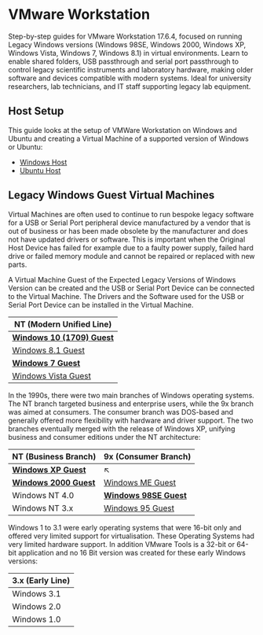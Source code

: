 # VMware Workstation 

Step-by-step guides for VMware Workstation 17.6.4, focused on running Legacy Windows versions (Windows 98SE, Windows 2000, Windows XP, Windows Vista, Windows 7, Windows 8.1) in virtual environments. Learn to enable shared folders, USB passthrough and serial port passthrough to control legacy scientific instruments and laboratory hardware, making older software and devices compatible with modern systems. Ideal for university researchers, lab technicians, and IT staff supporting legacy lab equipment.

## Host Setup

This guide looks at the setup of VMWare Workstation on Windows and Ubuntu and creating a Virtual Machine of a supported version of Windows or Ubuntu:

* [Windows Host](./windows-host/readme.md)
* [Ubuntu Host](./ubuntu-host/readme.md)

## Legacy Windows Guest Virtual Machines

Virtual Machines are often used to continue to run bespoke legacy software for a USB or Serial Port peripheral device manufactured by a vendor that is out of business or has been made obsolete by the manufacturer and does not have updated drivers or software. This is important when the Original Host Device has failed for example due to a faulty power supply, failed hard drive or failed memory module and cannot be repaired or replaced with new parts. 

A Virtual Machine Guest of the Expected Legacy Versions of Windows Version can be created and the USB or Serial Port Device can be connected to the Virtual Machine. The Drivers and the Software used for the USB or Serial Port Device can be installed in the Virtual Machine.

|NT (Modern Unified Line)|
|---|
|**[Windows 10 (1709) Guest](./windows-1709-guest/readme.md)**|
|[Windows 8.1 Guest](./windows-81-guest/readme.md)|
|**[Windows 7 Guest](./windows-7-guest/readme.md)**|
|[Windows Vista Guest](./windows-vista-guest/readme.md)|

In the 1990s, there were two main branches of Windows operating systems. The NT branch targeted business and enterprise users, while the 9x branch was aimed at consumers. The consumer branch was DOS-based and generally offered more flexibility with hardware and driver support. The two branches eventually merged with the release of Windows XP, unifying business and consumer editions under the NT architecture:

|NT (Business Branch)|9x (Consumer Branch)|
|---|---|
|**[Windows XP Guest](./windows-xp-guest/readme.md)**|↖|
|**[Windows 2000 Guest](./windows-2000-guest/readme.md)**|[Windows ME Guest](./windows-me-guest/readme.md)|
|Windows NT 4.0|**[Windows 98SE Guest](./windows-98SE-guest/readme.md)**|
|Windows NT 3.x|[Windows 95 Guest](./windows-95-guest/readme.md)||

Windows 1 to 3.1 were early operating systems that were 16-bit only and offered very limited support for virtualisation. These Operating Systems had very limited hardware support. In addition VMware Tools is a 32-bit or 64-bit application and no 16 Bit version was created for these early Windows versions:

|3.x (Early Line)|
|---|
|Windows 3.1|
|Windows 2.0|
|Windows 1.0|
